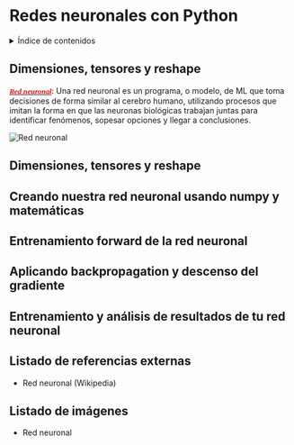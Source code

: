 # Redes neuronales con Python


    
    
    
    



<details>

<summary>Índice de contenidos</summary>

* ***Dimensiones, tensores y reshape***   
  * ***aaa*** 

* ***Dimensiones, tensores y reshape***  
  * ***bbb***

* ***Creando nuestra red neuronal usando numpy y matemáticas***
  * ***ccc***

* ***Entrenamiento forward de la red neuronal***
  * ***ddd***

* ***Aplicando backpropagation y descenso del gradiente***
  * ***eee***

* ***Entrenamiento y análisis de resultados de tu red neuronal***
  * ***fff***

</details>

## Dimensiones, tensores y reshape  

***[<span style="font-family:Verdana; font-size:0.95em;color:red">Red neuronal</span>][r000]***: Una red neuronal es un programa, o modelo, de ML que toma decisiones de forma similar al cerebro humano, utilizando procesos que imitan la forma en que las neuronas biológicas trabajan juntas para identificar fenómenos, sopesar opciones y llegar a conclusiones.  

![Red neuronal][i000]  

## Dimensiones, tensores y reshape

## Creando nuestra red neuronal usando numpy y matemáticas

## Entrenamiento forward de la red neuronal

## Aplicando backpropagation y descenso del gradiente

## Entrenamiento y análisis de resultados de tu red neuronal


## Listado de referencias externas

* Red neuronal (Wikipedia)  

[r000]: https://es.wikipedia.org/wiki/Red_neuronal_artificial "referencia a red neuronal en Wikipedia"

## Listado de imágenes

* Red neuronal  

[i000]: https://i.imgur.com/SszQ8rp.jpg "Red neuronal"
